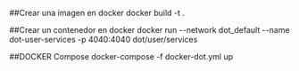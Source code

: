 ##Crear una imagen en docker
docker build -t <tu-imagen> .

##Crear un contenedor en docker
docker run --network dot_default --name dot-user-services -p 4040:4040 dot/user/services

##DOCKER Compose
docker-compose  -f docker-dot.yml up